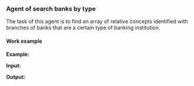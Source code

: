 ### Agent of search banks by type

The task of this agent is to find an array of relative concepts identified with branches of banks that are a certain type of banking institution.

#### Work example

**Example:**

**Input:**

**Output:**